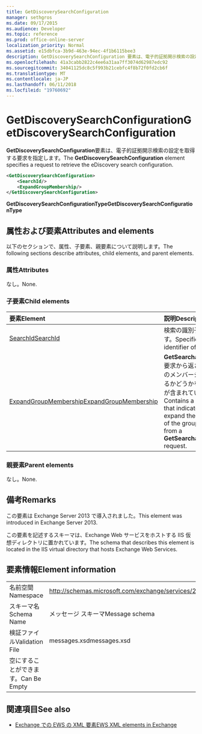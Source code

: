 ```yaml
---
title: GetDiscoverySearchConfiguration
manager: sethgros
ms.date: 09/17/2015
ms.audience: Developer
ms.topic: reference
ms.prod: office-online-server
localization_priority: Normal
ms.assetid: e15dbfca-3b9d-463e-94ec-4f1b6115bee3
description: GetDiscoverySearchConfiguration 要素は、電子的証拠開示検索の設定を取得する要求を指定します。
ms.openlocfilehash: 41a3cabb2822c4ee6a31aa7ff3074d62987edc92
ms.sourcegitcommit: 34041125dc8c5f993b21cebfc4f8b72f0fd2cb6f
ms.translationtype: MT
ms.contentlocale: ja-JP
ms.lasthandoff: 06/11/2018
ms.locfileid: "19760692"
---
```

# <a name="getdiscoverysearchconfiguration"></a><span data-ttu-id="65126-103">GetDiscoverySearchConfiguration</span><span class="sxs-lookup"><span data-stu-id="65126-103">GetDiscoverySearchConfiguration</span></span>

<span data-ttu-id="65126-104">**GetDiscoverySearchConfiguration**要素は、電子的証拠開示検索の設定を取得する要求を指定します。</span><span class="sxs-lookup"><span data-stu-id="65126-104">The **GetDiscoverySearchConfiguration** element specifies a request to retrieve the eDiscovery search configuration.</span></span> 
  
```XML
<GetDiscoverySearchConfiguration>
    <SearchId/>
    <ExpandGroupMembership/>
</GetDiscoverySearchConfiguration>
```

 <span data-ttu-id="65126-105">**GetDiscoverySearchConfigurationType**</span><span class="sxs-lookup"><span data-stu-id="65126-105">**GetDiscoverySearchConfigurationType**</span></span>
## <a name="attributes-and-elements"></a><span data-ttu-id="65126-106">属性および要素</span><span class="sxs-lookup"><span data-stu-id="65126-106">Attributes and elements</span></span>

<span data-ttu-id="65126-107">以下のセクションで、属性、子要素、親要素について説明します。</span><span class="sxs-lookup"><span data-stu-id="65126-107">The following sections describe attributes, child elements, and parent elements.</span></span>
  
### <a name="attributes"></a><span data-ttu-id="65126-108">属性</span><span class="sxs-lookup"><span data-stu-id="65126-108">Attributes</span></span>

<span data-ttu-id="65126-109">なし。</span><span class="sxs-lookup"><span data-stu-id="65126-109">None.</span></span>
  
### <a name="child-elements"></a><span data-ttu-id="65126-110">子要素</span><span class="sxs-lookup"><span data-stu-id="65126-110">Child elements</span></span>

|<span data-ttu-id="65126-111">**要素**</span><span class="sxs-lookup"><span data-stu-id="65126-111">**Element**</span></span>|<span data-ttu-id="65126-112">**説明**</span><span class="sxs-lookup"><span data-stu-id="65126-112">**Description**</span></span>|
|:-----|:-----|
|[<span data-ttu-id="65126-113">SearchId</span><span class="sxs-lookup"><span data-stu-id="65126-113">SearchId</span></span>](searchid.md) <br/> |<span data-ttu-id="65126-114">検索の識別子を指定します。</span><span class="sxs-lookup"><span data-stu-id="65126-114">Specifies the identifier of the search.</span></span>  <br/> |
|[<span data-ttu-id="65126-115">ExpandGroupMembership</span><span class="sxs-lookup"><span data-stu-id="65126-115">ExpandGroupMembership</span></span>](expandgroupmembership.md) <br/> |<span data-ttu-id="65126-116">**GetSearchableMailboxes**要求から返されるグループのメンバーシップを展開するかどうかを示すブール値が含まれています。</span><span class="sxs-lookup"><span data-stu-id="65126-116">Contains a Boolean value that indicates whether to expand the membership of the group returned from a **GetSearchableMailboxes** request.</span></span>  <br/> |
   
### <a name="parent-elements"></a><span data-ttu-id="65126-117">親要素</span><span class="sxs-lookup"><span data-stu-id="65126-117">Parent elements</span></span>

<span data-ttu-id="65126-118">なし。</span><span class="sxs-lookup"><span data-stu-id="65126-118">None.</span></span>
  
## <a name="remarks"></a><span data-ttu-id="65126-119">備考</span><span class="sxs-lookup"><span data-stu-id="65126-119">Remarks</span></span>

<span data-ttu-id="65126-120">この要素は Exchange Server 2013 で導入されました。</span><span class="sxs-lookup"><span data-stu-id="65126-120">This element was introduced in Exchange Server 2013.</span></span>
  
<span data-ttu-id="65126-121">この要素を記述するスキーマは、Exchange Web サービスをホストする IIS 仮想ディレクトリに置かれています。</span><span class="sxs-lookup"><span data-stu-id="65126-121">The schema that describes this element is located in the IIS virtual directory that hosts Exchange Web Services.</span></span>
  
## <a name="element-information"></a><span data-ttu-id="65126-122">要素情報</span><span class="sxs-lookup"><span data-stu-id="65126-122">Element information</span></span>

|||
|:-----|:-----|
|<span data-ttu-id="65126-123">名前空間</span><span class="sxs-lookup"><span data-stu-id="65126-123">Namespace</span></span>  <br/> |http://schemas.microsoft.com/exchange/services/2006/messages  <br/> |
|<span data-ttu-id="65126-124">スキーマ名</span><span class="sxs-lookup"><span data-stu-id="65126-124">Schema Name</span></span>  <br/> |<span data-ttu-id="65126-125">メッセージ スキーマ</span><span class="sxs-lookup"><span data-stu-id="65126-125">Message schema</span></span>  <br/> |
|<span data-ttu-id="65126-126">検証ファイル</span><span class="sxs-lookup"><span data-stu-id="65126-126">Validation File</span></span>  <br/> |<span data-ttu-id="65126-127">messages.xsd</span><span class="sxs-lookup"><span data-stu-id="65126-127">messages.xsd</span></span>  <br/> |
|<span data-ttu-id="65126-128">空にすることができます。</span><span class="sxs-lookup"><span data-stu-id="65126-128">Can Be Empty</span></span>  <br/> ||
   
## <a name="see-also"></a><span data-ttu-id="65126-129">関連項目</span><span class="sxs-lookup"><span data-stu-id="65126-129">See also</span></span>



- [<span data-ttu-id="65126-130">Exchange での EWS の XML 要素</span><span class="sxs-lookup"><span data-stu-id="65126-130">EWS XML elements in Exchange</span></span>](ews-xml-elements-in-exchange.md)


